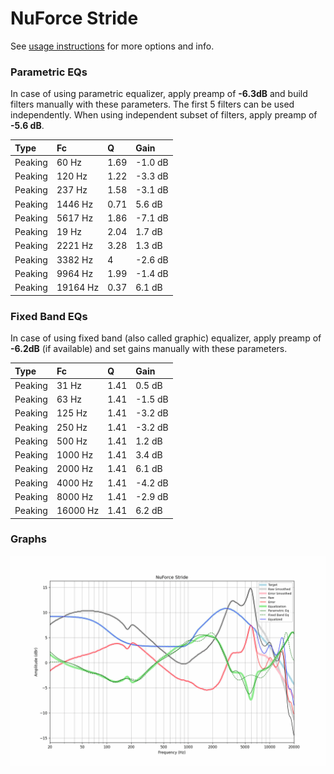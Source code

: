 # NuForce Stride
See [usage instructions](https://github.com/jaakkopasanen/AutoEq#usage) for more options and info.

### Parametric EQs
In case of using parametric equalizer, apply preamp of **-6.3dB** and build filters manually
with these parameters. The first 5 filters can be used independently.
When using independent subset of filters, apply preamp of **-5.6 dB**.

| Type    | Fc       |    Q | Gain    |
|:--------|:---------|:-----|:--------|
| Peaking | 60 Hz    | 1.69 | -1.0 dB |
| Peaking | 120 Hz   | 1.22 | -3.3 dB |
| Peaking | 237 Hz   | 1.58 | -3.1 dB |
| Peaking | 1446 Hz  | 0.71 | 5.6 dB  |
| Peaking | 5617 Hz  | 1.86 | -7.1 dB |
| Peaking | 19 Hz    | 2.04 | 1.7 dB  |
| Peaking | 2221 Hz  | 3.28 | 1.3 dB  |
| Peaking | 3382 Hz  | 4    | -2.6 dB |
| Peaking | 9964 Hz  | 1.99 | -1.4 dB |
| Peaking | 19164 Hz | 0.37 | 6.1 dB  |

### Fixed Band EQs
In case of using fixed band (also called graphic) equalizer, apply preamp of **-6.2dB**
(if available) and set gains manually with these parameters.

| Type    | Fc       |    Q | Gain    |
|:--------|:---------|:-----|:--------|
| Peaking | 31 Hz    | 1.41 | 0.5 dB  |
| Peaking | 63 Hz    | 1.41 | -1.5 dB |
| Peaking | 125 Hz   | 1.41 | -3.2 dB |
| Peaking | 250 Hz   | 1.41 | -3.2 dB |
| Peaking | 500 Hz   | 1.41 | 1.2 dB  |
| Peaking | 1000 Hz  | 1.41 | 3.4 dB  |
| Peaking | 2000 Hz  | 1.41 | 6.1 dB  |
| Peaking | 4000 Hz  | 1.41 | -4.2 dB |
| Peaking | 8000 Hz  | 1.41 | -2.9 dB |
| Peaking | 16000 Hz | 1.41 | 6.2 dB  |

### Graphs
![](./NuForce%20Stride.png)